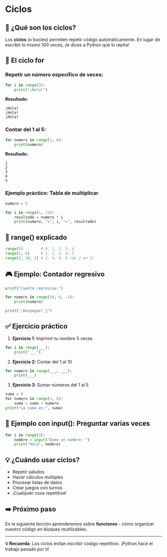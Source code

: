 # Ciclos

## 🎯 ¿Qué son los ciclos?

Los **ciclos** (o bucles) permiten repetir código automáticamente. En lugar de escribir lo mismo 100 veces, ¡le dices a Python que lo repita!

## 🔄 El ciclo for

### Repetir un número específico de veces:

```python
for i in range(3):
    print("¡Hola!")
```

**Resultado:**

```
¡Hola!
¡Hola!
¡Hola!
```

### Contar del 1 al 5:

```python
for numero in range(1, 6):
    print(numero)
```

**Resultado:**

```
1
2
3
4
5
```

### Ejemplo práctico: Tabla de multiplicar

```python
numero = 5

for i in range(1, 11):
    resultado = numero * i
    print(numero, "x", i, "=", resultado)
```

## 🔢 range() explicado

```python
range(5)        # 0, 1, 2, 3, 4
range(1, 6)     # 1, 2, 3, 4, 5
range(2, 10, 2) # 2, 4, 6, 8 (de 2 en 2)
```

## 🎮 Ejemplo: Contador regresivo

```python
print("Cuenta regresiva:")

for numero in range(10, 0, -1):
    print(numero)

print("¡Despegue! 🚀")
```

## ✅ Ejercicio práctico

1. **Ejercicio 1**: Imprimir tu nombre 5 veces

```python
for i in range(___):
    print("___")
```

2. **Ejercicio 2**: Contar del 1 al 10

```python
for numero in range(___, ___):
    print(___)
```

3. **Ejercicio 3**: Sumar números del 1 al 5

```python
suma = 0
for numero in range(1, 6):
    suma = suma + numero
print("La suma es:", suma)
```

## 🎯 Ejemplo con input(): Preguntar varias veces

```python
for i in range(3):
    nombre = input("Dime un nombre: ")
    print("Hola", nombre)
```

## 💡 ¿Cuándo usar ciclos?

- Repetir saludos
- Hacer cálculos múltiples
- Procesar listas de datos
- Crear juegos con turnos
- ¡Cualquier cosa repetitiva!

## ➡️ Próximo paso

En la siguiente lección aprenderemos sobre **funciones** - cómo organizar nuestro código en bloques reutilizables.

---

**💡 Recuerda**: Los ciclos evitan escribir código repetitivo. ¡Python hace el trabajo pesado por ti!
